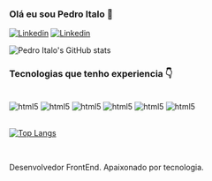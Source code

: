 ### Olá eu sou Pedro Italo 👋

[![Linkedin](https://img.shields.io/badge/LinkedIn-0077B5?style=for-the-badge&logo=linkedin&logoColor=white)](https://www.linkedin.com/in/pedro-italo-borges-cardoso-1b2959238/)
[![Linkedin](https://img.shields.io/badge/Instagram-E4405F?style=for-the-badge&logo=instagram&logoColor=white)](https://www.instagram.com/pedroiofficial/)


![Pedro Italo's GitHub stats](https://github-readme-stats.vercel.app/api?username=Pedro-Italo-BC&show_icons=true&theme=radical)

### Tecnologias que tenho experiencia 👇

<div style="display: inline_block"><br/>
<img align="center" alt="html5" src="https://img.shields.io/badge/HTML5-E34F26?style=for-the-badge&logo=html5&logoColor=white"/>
<img align="center" alt="html5" src="https://img.shields.io/badge/CSS3-1572B6?style=for-the-badge&logo=css3&logoColor=white"/>
<img align="center" alt="html5" src="https://img.shields.io/badge/JavaScript-323330?style=for-the-badge&logo=javascript&logoColor=F7DF1E"/>
<img align="center" alt="html5" src="https://img.shields.io/badge/TypeScript-007ACC?style=for-the-badge&logo=typescript&logoColor=white"/>
<img align="center" alt="html5" src="https://img.shields.io/badge/Sass-CC6699?style=for-the-badge&logo=sass&logoColor=white"/>
<img align="center" alt="html5" src="https://img.shields.io/badge/React-20232A?style=for-the-badge&logo=react&logoColor=61DAFB"/>
</div>

<br/>

[![Top Langs](https://github-readme-stats.vercel.app/api/top-langs/?username=Pedro-Italo-BC&layout=compact)](https://github.com/anuraghazra/github-readme-stats)

<br/>

Desenvolvedor FrontEnd. Apaixonado por tecnologia. 
